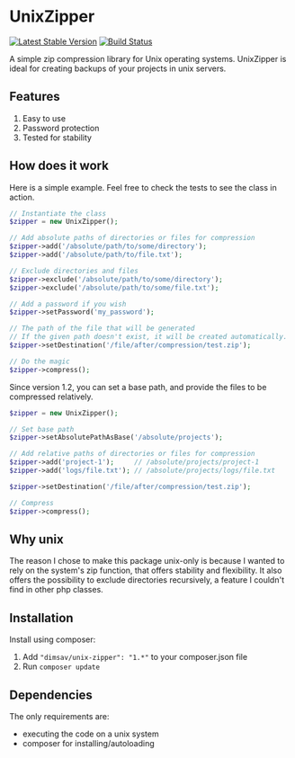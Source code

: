 # UnixZipper

[![Latest Stable Version](https://poser.pugx.org/dimsav/unix-zipper/v/stable.png)](https://packagist.org/packages/dimsav/unix-zipper) [![Build Status](https://travis-ci.org/laravel/framework.png)](https://travis-ci.org/dimsav/unix-zipper)

A simple zip compression library for Unix operating systems.
UnixZipper is ideal for creating backups of your projects in unix servers.

## Features
1. Easy to use
2. Password protection
2. Tested for stability

## How does it work

Here is a simple example. Feel free to check the tests to see the class in action.

```php
// Instantiate the class
$zipper = new UnixZipper();

// Add absolute paths of directories or files for compression
$zipper->add('/absolute/path/to/some/directory');
$zipper->add('/absolute/path/to/file.txt');

// Exclude directories and files
$zipper->exclude('/absolute/path/to/some/directory');
$zipper->exclude('/absolute/path/to/some/file.txt');

// Add a password if you wish
$zipper->setPassword('my_password');

// The path of the file that will be generated
// If the given path doesn't exist, it will be created automatically.
$zipper->setDestination('/file/after/compression/test.zip');

// Do the magic
$zipper->compress();
```

Since version 1.2, you can set a base path, and provide the files to be compressed relatively.

```php
$zipper = new UnixZipper();

// Set base path
$zipper->setAbsolutePathAsBase('/absolute/projects');

// Add relative paths of directories or files for compression
$zipper->add('project-1');     // /absolute/projects/project-1
$zipper->add('logs/file.txt'); // /absolute/projects/logs/file.txt

$zipper->setDestination('/file/after/compression/test.zip');

// Compress
$zipper->compress();
```

## Why unix

The reason I chose to make this package unix-only is because I wanted to rely
on the system's zip function, that offers stability and flexibility. It also
offers the possibility to exclude directories recursively, a feature I couldn't
find in other php classes.


## Installation

Install using composer:

1. Add `"dimsav/unix-zipper": "1.*"` to your composer.json file
2. Run `composer update`

## Dependencies

The only requirements are: 
* executing the code on a unix system 
* composer for installing/autoloading
